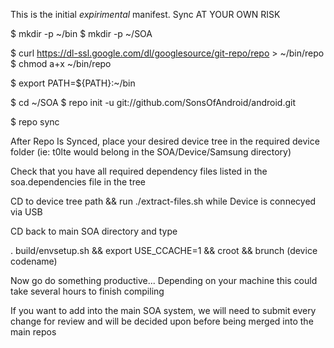 This is the initial *expirimental* manifest. Sync AT YOUR OWN RISK 


$ mkdir -p ~/bin
$ mkdir -p ~/SOA

$ curl https://dl-ssl.google.com/dl/googlesource/git-repo/repo > ~/bin/repo
$ chmod a+x ~/bin/repo

$ export PATH=${PATH}:~/bin

$ cd ~/SOA
$ repo init -u git://github.com/SonsOfAndroid/android.git

$ repo sync

After Repo Is Synced, place your desired device tree in the required device folder (ie: t0lte would belong in the SOA/Device/Samsung directory)

Check that you have all required dependency files listed in the soa.dependencies file in the tree

CD to device tree path && run ./extract-files.sh while Device is connecyed via USB

CD back to main SOA directory and type

. build/envsetup.sh && export USE_CCACHE=1 && croot && brunch (device codename)

Now go do something productive... Depending on your machine this could take several hours to finish compiling





If you want to add into the main SOA system, we will need to submit every change for review and will be decided upon before being merged into the main repos



